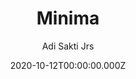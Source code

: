 ---
title: Minima
github: https://github.com/adisaktijrs/hexo-theme-minima
demo: https://adisaktijrs.github.io/minima/
author: Adi Sakti Jrs
date: 2020-10-12T00:00:00.000Z
ssg:
  - Hexo
cms:
  - Markdown
archetype:
  - Blog
description: An undoubtedly simple and lightweight dark/light mode theme for Hexo
draft: false
publish_date: '2020-10-10T06:00:05Z'
update_date: '2022-04-02T13:44:18Z'
github_star: 148
github_fork: 40
---